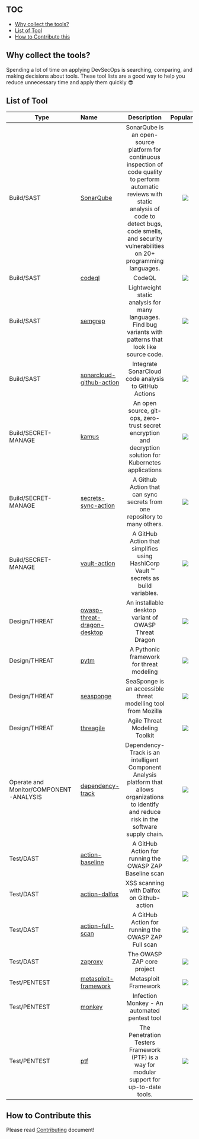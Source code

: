 ## TOC
- [Why collect the tools?](#why-collect-the-tools-)
- [List of Tool](#list-of-tool)
- [How to Contribute this](#how-to-contribute-this)

## Why collect the tools?
Spending a lot of time on applying DevSecOps is searching, comparing, and making decisions about tools. These tool lists are a good way to help you reduce unnecessary time and apply them quickly 😎

## List of Tool
| Type | Name | Description | Popularity | Language |
| ---------- | :---------- | :----------: | :----------: | :----------: | 
| Build/SAST  | [SonarQube](https://www.sonarqube.org/) |  SonarQube is an open-source platform for continuous inspection of code quality to perform automatic reviews with static analysis of code to detect bugs, code smells, and security vulnerabilities on 20+ programming languages.|![](https://img.shields.io/static/v1?label=&message=it's%20not%20github&color=gray)|![](https://img.shields.io/static/v1?label=&message=it's%20not%20github&color=gray)
| Build/SAST | [codeql](https://github.com/github/codeql) | CodeQL | ![](https://img.shields.io/github/stars/github/codeql) | ![](https://img.shields.io/github/languages/top/github/codeql) |
| Build/SAST | [semgrep](https://github.com/returntocorp/semgrep) | Lightweight static analysis for many languages. Find bug variants with patterns that look like source code. | ![](https://img.shields.io/github/stars/returntocorp/semgrep) | ![](https://img.shields.io/github/languages/top/returntocorp/semgrep) |
| Build/SAST | [sonarcloud-github-action](https://github.com/SonarSource/sonarcloud-github-action) | Integrate SonarCloud code analysis to GitHub Actions | ![](https://img.shields.io/github/stars/SonarSource/sonarcloud-github-action) | ![](https://img.shields.io/github/languages/top/SonarSource/sonarcloud-github-action) |
| Build/SECRET-MANAGE | [kamus](https://github.com/Soluto/kamus) | An open source, git-ops, zero-trust secret encryption and decryption solution for Kubernetes applications | ![](https://img.shields.io/github/stars/Soluto/kamus) | ![](https://img.shields.io/github/languages/top/Soluto/kamus) |
| Build/SECRET-MANAGE | [secrets-sync-action](https://github.com/google/secrets-sync-action) | A Github Action that can sync secrets from one repository to many others. | ![](https://img.shields.io/github/stars/google/secrets-sync-action) | ![](https://img.shields.io/github/languages/top/google/secrets-sync-action) |
| Build/SECRET-MANAGE | [vault-action](https://github.com/hashicorp/vault-action) | A GitHub Action that simplifies using HashiCorp Vault ™ secrets as build variables. | ![](https://img.shields.io/github/stars/hashicorp/vault-action) | ![](https://img.shields.io/github/languages/top/hashicorp/vault-action) |
| Design/THREAT | [owasp-threat-dragon-desktop](https://github.com/mike-goodwin/owasp-threat-dragon-desktop) | An installable desktop variant of OWASP Threat Dragon | ![](https://img.shields.io/github/stars/mike-goodwin/owasp-threat-dragon-desktop) | ![](https://img.shields.io/github/languages/top/mike-goodwin/owasp-threat-dragon-desktop) |
| Design/THREAT | [pytm](https://github.com/izar/pytm) | A Pythonic framework for threat modeling | ![](https://img.shields.io/github/stars/izar/pytm) | ![](https://img.shields.io/github/languages/top/izar/pytm) |
| Design/THREAT | [seasponge](https://github.com/mozilla/seasponge) | SeaSponge is an accessible threat modelling tool from Mozilla | ![](https://img.shields.io/github/stars/mozilla/seasponge) | ![](https://img.shields.io/github/languages/top/mozilla/seasponge) |
| Design/THREAT | [threagile](https://github.com/Threagile/threagile) | Agile Threat Modeling Toolkit | ![](https://img.shields.io/github/stars/Threagile/threagile) | ![](https://img.shields.io/github/languages/top/Threagile/threagile) |
| Operate and Monitor/COMPONENT-ANALYSIS | [dependency-track](https://github.com/DependencyTrack/dependency-track) | Dependency-Track is an intelligent Component Analysis platform that allows organizations to identify and reduce risk in the software supply chain. | ![](https://img.shields.io/github/stars/DependencyTrack/dependency-track) | ![](https://img.shields.io/github/languages/top/DependencyTrack/dependency-track) |
| Test/DAST | [action-baseline](https://github.com/zaproxy/action-baseline) | A GitHub Action for running the OWASP ZAP Baseline scan | ![](https://img.shields.io/github/stars/zaproxy/action-baseline) | ![](https://img.shields.io/github/languages/top/zaproxy/action-baseline) |
| Test/DAST | [action-dalfox](https://github.com/hahwul/action-dalfox) | XSS scanning with Dalfox on Github-action | ![](https://img.shields.io/github/stars/hahwul/action-dalfox) | ![](https://img.shields.io/github/languages/top/hahwul/action-dalfox) |
| Test/DAST | [action-full-scan](https://github.com/zaproxy/action-full-scan) | A GitHub Action for running the OWASP ZAP Full scan | ![](https://img.shields.io/github/stars/zaproxy/action-full-scan) | ![](https://img.shields.io/github/languages/top/zaproxy/action-full-scan) |
| Test/DAST | [zaproxy](https://github.com/zaproxy/zaproxy) | The OWASP ZAP core project | ![](https://img.shields.io/github/stars/zaproxy/zaproxy) | ![](https://img.shields.io/github/languages/top/zaproxy/zaproxy) |
| Test/PENTEST | [metasploit-framework](https://github.com/rapid7/metasploit-framework) | Metasploit Framework | ![](https://img.shields.io/github/stars/rapid7/metasploit-framework) | ![](https://img.shields.io/github/languages/top/rapid7/metasploit-framework) |
| Test/PENTEST | [monkey](https://github.com/guardicore/monkey) | Infection Monkey - An automated pentest tool | ![](https://img.shields.io/github/stars/guardicore/monkey) | ![](https://img.shields.io/github/languages/top/guardicore/monkey) |
| Test/PENTEST | [ptf](https://github.com/trustedsec/ptf) | The Penetration Testers Framework (PTF) is a way for modular support for up-to-date tools. | ![](https://img.shields.io/github/stars/trustedsec/ptf) | ![](https://img.shields.io/github/languages/top/trustedsec/ptf) |

## How to Contribute this
Please read [Contributing](https://github.com/hahwul/DevSecOps/blob/main/CONTRIBUTING.md) document!
